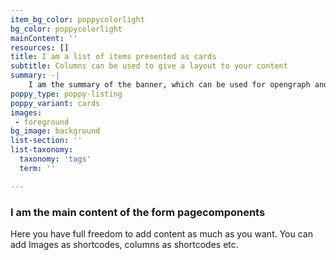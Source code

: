 ```yaml
---
item_bg_color: poppycolorlight
bg_color: poppycolorlight
mainContent: ''
resources: []
title: I am a list of items presented as cards
subtitle: Columns can be used to give a layout to your content
summary: -|
    I am the summary of the banner, which can be used for opengraph and SEO descriptions
poppy_type: poppy-listing
poppy_variant: cards
images:
 - foreground
bg_image: background
list-section: ''
list-taxonomy:
  taxonomy: 'tags'
  term: ''

---
```

### I am the main content of the form pagecomponents

Here you have full freedom to add content as much as you want.
You can add  Images as shortcodes, columns as shortcodes etc.

